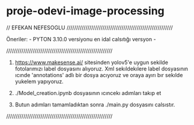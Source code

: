 # proje-odevi-image-processing

// EFEKAN NEFESOGLU
////////////////////////////////////////////////////////

Öneriler:
    - PYTON 3.10.0 versiyonu en idal calsıtığı versyon
    - 

////////////////////////////////////////////////////////

1. https://www.makesense.ai/ sitesinden yolov5'e uygun sekilde fotolarımızı label dosyasını alıyoruz.
Xml sekıldekılere label dosyasının ıcınde 'annotations' adlı bir dosya acıyoruz ve oraya ayırı bır sekılde yukelem yapıyoruz.


2. ./Model_creation.ipynb dosyasının ıcıncekı adımları takıp et 

3. Butun adımları tamamladıktan sonra ./main.py dosyasını calsıstır. 


////////////////////////////////////////////////////////
